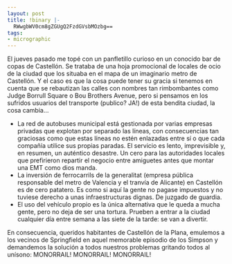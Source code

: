 ```yaml
---
layout: post
title: !binary |-
  RWwgbWV0cm8gZGUgQ2FzdGVsbMOzbg==
tags:
- micrographic
---
```

El jueves pasado me topé con un panfletillo curioso en un conocido bar de copas de Castellón. Se trataba de una hoja promocional de locales de ocio de la ciudad que los situaba en el mapa de un imaginario metro de Castellón. Y el caso es que la cosa puede tener su gracia si tenemos en cuenta que se rebautizan las calles con nombres tan rimbombantes como Judge Borrull Square o Bou Brothers Avenue, pero si pensamos en los sufridos usuarios del transporte (publico? JA!) de esta bendita ciudad, la cosa cambia…

* La red de autobuses municipal está gestionada por varias empresas privadas que explotan por separado las líneas, con consecuencias tan graciosas como que estas líneas no estén enlazadas entre sí o que cada compañía utilice sus propias paradas. El servicio es lento, imprevisible y, en resumen, un auténtico desastre. Un cero para las autoridades locales que prefirieron repartir el negocio entre amiguetes antes que montar una EMT como dios manda.
* La inversión de ferrocarrils de la generalitat (empresa pública responsable del metro de Valencia y el tranvía de Alicante) en Castellón es de cero patatero. Es como si aquí la gente no pagase impuestos y no tuviese derecho a unas infraestructuras dignas. De juzgado de guardia.
* El uso del vehículo propio es la única alternativa que le queda a mucha gente, pero no deja de ser una tortura. Prueben a entrar a la ciudad cualquier día entre semana a las siete de la tarde: se van a divertir.

En consecuencia, queridos habitantes de Castellón de la Plana, emulemos a los vecinos de Springfield en aquel memorable episodio de los Simpson y demandemos la solución a todos nuestros problemas gritando todos al unísono: MONORRAIL! MONORRAIL! MONORRAIL!
